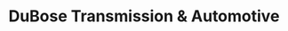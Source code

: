 ---
title: "DuBose Transmission & Automotive"
url: /lufkin/dubose-transmission-und-automotive/
shop: Autowerkstatt
---